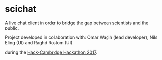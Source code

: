 # scichat

A live chat client in order to bridge the gap between scientists and the public.

Project developed in collaboration with:
Omar Wagih (lead developer),
Nils Eling (UI) and 
Raghd Rostom (UI) 

during the [Hack-Cambridge Hackathon 2017](https://hackcambridge.com/).
